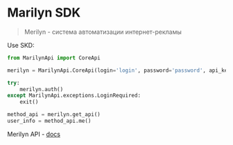 # Marilyn SDK

> Merilyn - система автоматизации интернет-рекламы

Use SKD:
```python
from MarilynApi import CoreApi

merilyn = MarilynApi.CoreApi(login='login', password='password', api_key="api-key")

try:
    merilyn.auth()
except MarilynApi.exceptions.LoginRequired:
    exit()

method_api = merilyn.get_api()
user_info = method_api.me()
```


Merilyn API - [docs](https://api-doc.mymarilyn.ru/)